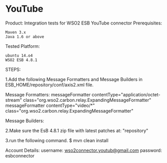 YouTube
=======
Product: Integration tests for WSO2 ESB YouTube connector Prerequisites:

    Maven 3.x
    Java 1.6 or above

Tested Platform:

    ubuntu 14.o4
    WSO2 ESB 4.8.1
    
STEPS:

1.Add the following Message Formatters  and Message Builders  in ESB_HOME/repository/conf/axis2.xml file.

Message Formatters:
messageFormatter contentType="application/octet-stream"
    class="org.wso2.carbon.relay.ExpandingMessageFormatter"
messageFormatter contentType="video/*"
    class="org.wso2.carbon.relay.ExpandingMessageFormatter"

Message Builders:<messageBuilder contentType="video/*"
    class="org.wso2.carbon.relay.BinaryRelayBuilder"/>
<messageBuilder contentType="application/octet-stream"
    class="org.wso2.carbon.relay.BinaryRelayBuilder"/>

2.Make sure the EsB 4.8.1 zip file with latest patches at: "repository"

3.run the following command. $ mvn clean install

Account Details: username:
    wso2connector.youtub@gmail.com
    password: esbconnector


